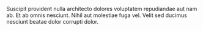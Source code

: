 Suscipit provident nulla architecto dolores voluptatem repudiandae aut nam ab. Et ab omnis nesciunt. Nihil aut molestiae fuga vel. Velit sed ducimus nesciunt beatae dolor corrupti dolor.